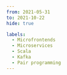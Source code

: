 ```yaml
---
from: 2021-05-31
to: 2021-10-22
hide: true

labels:
  - Microfrontends
  - Microservices
  - Scala
  - Kafka
  - Pair programming
---
```

